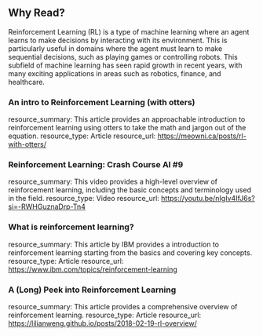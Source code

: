 ## Why Read?

Reinforcement Learning (RL) is a type of machine learning where an agent learns to make decisions by interacting with its environment. This is particularly useful in domains where the agent must learn to make sequential decisions, such as playing games or controlling robots. This subfield of machine learning has seen rapid growth in recent years, with many exciting applications in areas such as robotics, finance, and healthcare.

### An intro to Reinforcement Learning (with otters)

resource_summary: This article provides an approachable introduction to reinforcement learning using otters to take the math and jargon out of the equation.
resource_type: Article
resource_url: https://meowni.ca/posts/rl-with-otters/

### Reinforcement Learning: Crash Course AI #9

resource_summary: This video provides a high-level overview of reinforcement learning, including the basic concepts and terminology used in the field.
resource_type: Video
resource_url: https://youtu.be/nIgIv4IfJ6s?si=-RWHGuznaDrp-Tn4

### What is reinforcement learning?

resource_summary: This article by IBM provides a introduction to reinforcement learning starting from the basics and covering key concepts.
resource_type: Article
resource_url: https://www.ibm.com/topics/reinforcement-learning

### A (Long) Peek into Reinforcement Learning
resource_summary: This article provides a comprehensive overview of reinforcement learning.
resource_type: Article
resource_url: https://lilianweng.github.io/posts/2018-02-19-rl-overview/